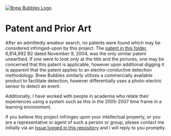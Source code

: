 [![Brew Bubbles Logo](https://www.brewbubbles.com/wp-content/uploads/2019/08/BB-full-logo.png "Brew Bubbles")](http://www.brewbubbles.com/)

# Patent and Prior Art

After an admittedly amateur search, no patents were found which may be considered infringed-upon by this project.  The [patent in this folder](US6814992.pdf), 6,814,992 B2 dated November 9, 2004, was the only similar patent unearthed.  If one were to look only at the title and the pictures, one may be concerned that this patent is applicable, however upon additional digging it is apparent that the patent applies to an electro-conductive detection methodology.  Brew Bubbles similarly utilizes a commercially available product to facilitate detection, however differentially uses a photo-electric sensor to detect an event.

Additionally, I have worked with people in academia who relate their experiences using a system such as this in the 2005-2007 time frame in a learning environment.

If you believe this project infringes upon your intellectual property, or you are a representative or agent of such a person or group, please contact me initially via an [Issue logged in this repository](https://github.com/lbussy/brew-bubbles/issues) and I will reply to you promptly.
